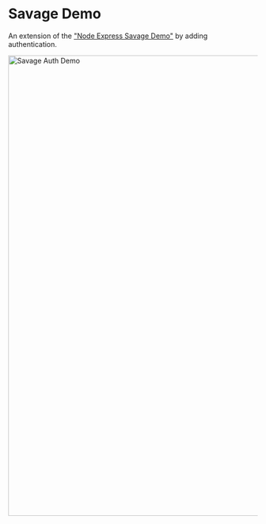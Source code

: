 # Savage Demo

An extension of the <a href='https://github.com/coding-jn/Node-Express-Savage-Demo'>"Node Express Savage Demo"</a> by adding authentication.

<img width="928" alt="Savage Auth Demo" src="https://user-images.githubusercontent.com/88993361/141242585-91c00f39-8240-4d81-bddd-f599baf2167f.png">

